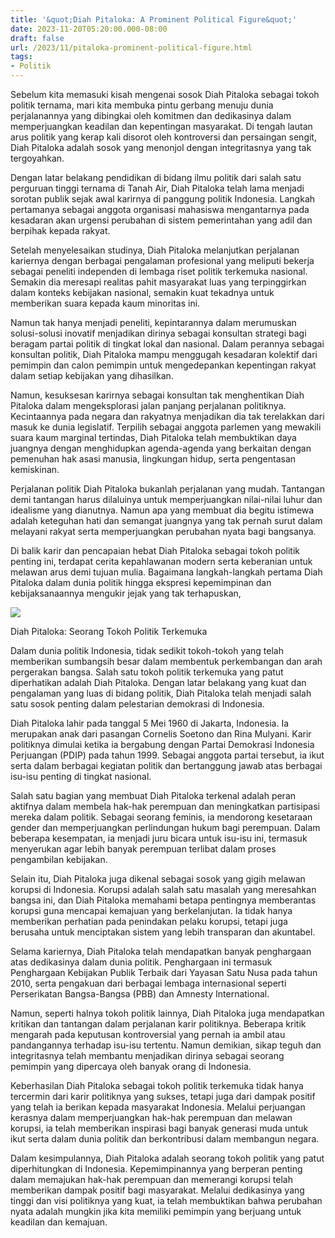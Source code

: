 ```yaml
---
title: '&quot;Diah Pitaloka: A Prominent Political Figure&quot;'
date: 2023-11-20T05:20:00.000-08:00
draft: false
url: /2023/11/pitaloka-prominent-political-figure.html
tags: 
- Politik
---
```


  

Sebelum kita memasuki kisah mengenai sosok Diah Pitaloka sebagai tokoh politik ternama, mari kita membuka pintu gerbang menuju dunia perjalanannya yang dibingkai oleh komitmen dan dedikasinya dalam memperjuangkan keadilan dan kepentingan masyarakat. Di tengah lautan arus politik yang kerap kali disorot oleh kontroversi dan persaingan sengit, Diah Pitaloka adalah sosok yang menonjol dengan integritasnya yang tak tergoyahkan.

  

Dengan latar belakang pendidikan di bidang ilmu politik dari salah satu perguruan tinggi ternama di Tanah Air, Diah Pitaloka telah lama menjadi sorotan publik sejak awal karirnya di panggung politik Indonesia. Langkah pertamanya sebagai anggota organisasi mahasiswa mengantarnya pada kesadaran akan urgensi perubahan di sistem pemerintahan yang adil dan berpihak kepada rakyat.

  

Setelah menyelesaikan studinya, Diah Pitaloka melanjutkan perjalanan kariernya dengan berbagai pengalaman profesional yang meliputi bekerja sebagai peneliti independen di lembaga riset politik terkemuka nasional. Semakin dia meresapi realitas pahit masyarakat luas yang terpinggirkan dalam konteks kebijakan nasional, semakin kuat tekadnya untuk memberikan suara kepada kaum minoritas ini.

  

Namun tak hanya menjadi peneliti, kepintarannya dalam merumuskan solusi-solusi inovatif menjadikan dirinya sebagai konsultan strategi bagi beragam partai politik di tingkat lokal dan nasional. Dalam perannya sebagai konsultan politik, Diah Pitaloka mampu menggugah kesadaran kolektif dari pemimpin dan calon pemimpin untuk mengedepankan kepentingan rakyat dalam setiap kebijakan yang dihasilkan.

  

Namun, kesuksesan karirnya sebagai konsultan tak menghentikan Diah Pitaloka dalam mengeksplorasi jalan panjang perjalanan politiknya. Kecintaannya pada negara dan rakyatnya menjadikan dia tak terelakkan dari masuk ke dunia legislatif. Terpilih sebagai anggota parlemen yang mewakili suara kaum marginal tertindas, Diah Pitaloka telah membuktikan daya juangnya dengan menghidupkan agenda-agenda yang berkaitan dengan pemenuhan hak asasi manusia, lingkungan hidup, serta pengentasan kemiskinan.

  

Perjalanan politik Diah Pitaloka bukanlah perjalanan yang mudah. Tantangan demi tantangan harus dilaluinya untuk memperjuangkan nilai-nilai luhur dan idealisme yang dianutnya. Namun apa yang membuat dia begitu istimewa adalah keteguhan hati dan semangat juangnya yang tak pernah surut dalam melayani rakyat serta memperjuangkan perubahan nyata bagi bangsanya.

  

Di balik karir dan pencapaian hebat Diah Pitaloka sebagai tokoh politik penting ini, terdapat cerita kepahlawanan modern serta keberanian untuk melawan arus demi tujuan mulia. Bagaimana langkah-langkah pertama Diah Pitaloka dalam dunia politik hingga ekspresi kepemimpinan dan kebijaksanaannya mengukir jejak yang tak terhapuskan,

  

![](https://static.republika.co.id/uploads/images/inpicture_slide/politikus-pdip-rieke-diah-pitaloka-_150605103030-581.jpg)

  

Diah Pitaloka: Seorang Tokoh Politik Terkemuka

  

Dalam dunia politik Indonesia, tidak sedikit tokoh-tokoh yang telah memberikan sumbangsih besar dalam membentuk perkembangan dan arah pergerakan bangsa. Salah satu tokoh politik terkemuka yang patut diperhatikan adalah Diah Pitaloka. Dengan latar belakang yang kuat dan pengalaman yang luas di bidang politik, Diah Pitaloka telah menjadi salah satu sosok penting dalam pelestarian demokrasi di Indonesia.

  

Diah Pitaloka lahir pada tanggal 5 Mei 1960 di Jakarta, Indonesia. Ia merupakan anak dari pasangan Cornelis Soetono dan Rina Mulyani. Karir politiknya dimulai ketika ia bergabung dengan Partai Demokrasi Indonesia Perjuangan (PDIP) pada tahun 1999. Sebagai anggota partai tersebut, ia ikut serta dalam berbagai kegiatan politik dan bertanggung jawab atas berbagai isu-isu penting di tingkat nasional.

  

Salah satu bagian yang membuat Diah Pitaloka terkenal adalah peran aktifnya dalam membela hak-hak perempuan dan meningkatkan partisipasi mereka dalam politik. Sebagai seorang feminis, ia mendorong kesetaraan gender dan memperjuangkan perlindungan hukum bagi perempuan. Dalam beberapa kesempatan, ia menjadi juru bicara untuk isu-isu ini, termasuk menyerukan agar lebih banyak perempuan terlibat dalam proses pengambilan kebijakan.

  

Selain itu, Diah Pitaloka juga dikenal sebagai sosok yang gigih melawan korupsi di Indonesia. Korupsi adalah salah satu masalah yang meresahkan bangsa ini, dan Diah Pitaloka memahami betapa pentingnya memberantas korupsi guna mencapai kemajuan yang berkelanjutan. Ia tidak hanya memberikan perhatian pada penindakan pelaku korupsi, tetapi juga berusaha untuk menciptakan sistem yang lebih transparan dan akuntabel.

  

Selama kariernya, Diah Pitaloka telah mendapatkan banyak penghargaan atas dedikasinya dalam dunia politik. Penghargaan ini termasuk Penghargaan Kebijakan Publik Terbaik dari Yayasan Satu Nusa pada tahun 2010, serta pengakuan dari berbagai lembaga internasional seperti Perserikatan Bangsa-Bangsa (PBB) dan Amnesty International.

  

Namun, seperti halnya tokoh politik lainnya, Diah Pitaloka juga mendapatkan kritikan dan tantangan dalam perjalanan karir politiknya. Beberapa kritik mengarah pada keputusan kontroversial yang pernah ia ambil atau pandangannya terhadap isu-isu tertentu. Namun demikian, sikap teguh dan integritasnya telah membantu menjadikan dirinya sebagai seorang pemimpin yang dipercaya oleh banyak orang di Indonesia.

  

Keberhasilan Diah Pitaloka sebagai tokoh politik terkemuka tidak hanya tercermin dari karir politiknya yang sukses, tetapi juga dari dampak positif yang telah ia berikan kepada masyarakat Indonesia. Melalui perjuangan kerasnya dalam memperjuangkan hak-hak perempuan dan melawan korupsi, ia telah memberikan inspirasi bagi banyak generasi muda untuk ikut serta dalam dunia politik dan berkontribusi dalam membangun negara.

  

Dalam kesimpulannya, Diah Pitaloka adalah seorang tokoh politik yang patut diperhitungkan di Indonesia. Kepemimpinannya yang berperan penting dalam memajukan hak-hak perempuan dan memerangi korupsi telah memberikan dampak positif bagi masyarakat. Melalui dedikasinya yang tinggi dan visi politiknya yang kuat, ia telah membuktikan bahwa perubahan nyata adalah mungkin jika kita memiliki pemimpin yang berjuang untuk keadilan dan kemajuan.
